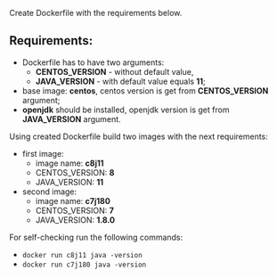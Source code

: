
Create Dockerfile with the requirements below.

## Requirements:
- Dockerfile has to have two arguments:
  - **CENTOS_VERSION** - without default value,  
  - **JAVA_VERSION** - with default value equals **11**;
- base image: **centos**, centos version is get from **CENTOS_VERSION** argument;
- **openjdk** should be installed, openjdk version is get from **JAVA_VERSION** argument.  

Using created Dockerfile build two images with the next requirements:
- first image:
  - image name: **c8j11**
  - CENTOS_VERSION: **8**
  - JAVA_VERSION: **11**
- second image:
  - image name: **c7j180**
  - CENTOS_VERSION: **7**
  - JAVA_VERSION: **1.8.0**

For self-checking run the following commands:
- `docker run c8j11 java -version`
- `docker run c7j180 java -version`
